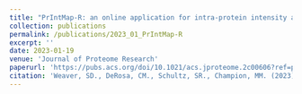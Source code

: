 ```yaml
---
title: "PrIntMap-R: an online application for intra-protein intensity and peptide visualization in bottom-up proteomics"
collection: publications
permalink: /publications/2023_01_PrIntMap-R
excerpt: ''
date: 2023-01-19
venue: 'Journal of Proteome Research'
paperurl: 'https://pubs.acs.org/doi/10.1021/acs.jproteome.2c00606?ref=pdf'
citation: 'Weaver, SD., DeRosa, CM., Schultz, SR., Champion, MM. (2023). &quot;PrIntMap-R: an online application for intra-protein intensity and peptide visualization in bottom-up proteomics&quot; <i>Journal of Proteome Research</i>. IN PRESS. DOI: 10.1021/acs.jproteome.2c00606'
---
```


